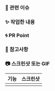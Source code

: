 ### 👀 관련 이슈

<!-- 관련 이슈를 적어주세요 -->

### ✨ 작업한 내용

<!-- 작업한 내용을 적어주세요 -->

### 🌀 PR Point

<!-- 코드리뷰가 필요한 부분이 있다면 적어주세요 -->

### 🍰 참고사항

<!-- 참고할 사항이 있다면 적어주세요 -->

### 📷 스크린샷 또는 GIF

| 기능 | 스크린샷 |
| :--: | :------: |
|      |          |
